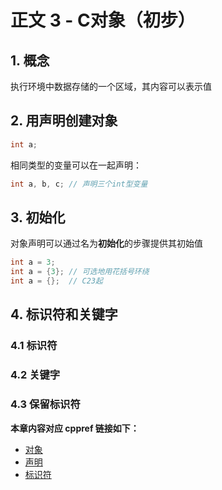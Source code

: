 # 正文 3 - C对象（初步）

## 1. 概念

执行环境中数据存储的一个区域，其内容可以表示值

## 2. 用声明创建对象

```c
int a;
```

相同类型的变量可以在一起声明：

```c
int a, b, c; // 声明三个int型变量
```

## 3. 初始化

对象声明可以通过名为**初始化**的步骤提供其初始值

```c
int a = 3;
int a = {3}; // 可选地用花括号环绕
int a = {};  // C23起
```

## 4. 标识符和关键字

### 4.1 标识符

### 4.2 关键字

### 4.3 保留标识符

**本章内容对应 cppref 链接如下：**

+ [对象](https://zh.cppreference.com/w/c/language/object)
+ [声明](https://zh.cppreference.com/w/c/language/declarations)
+ [标识符](https://zh.cppreference.com/w/c/language/identifier)